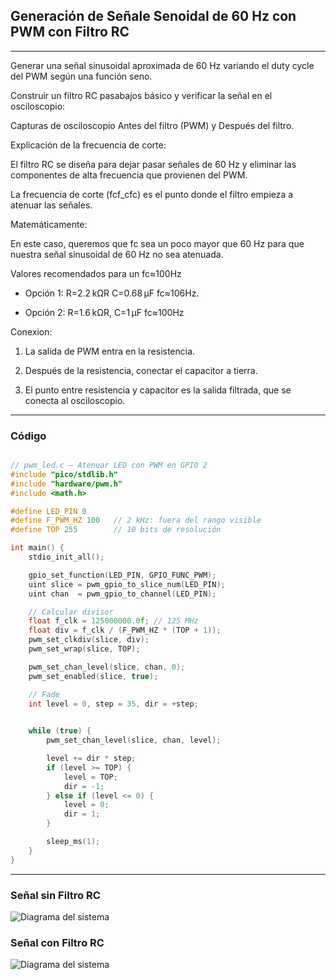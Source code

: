 ## Generación de Señale Senoidal de 60 Hz con PWM con Filtro RC

---

Generar una señal sinusoidal aproximada de 60 Hz variando el duty cycle del PWM según una función seno.

Construir un filtro RC pasabajos básico y verificar la señal en el osciloscopio:

Capturas de osciloscopio Antes del filtro (PWM) y Después del filtro.
    

Explicación de la frecuencia de corte:

El filtro RC se diseña para dejar pasar señales de 60 Hz y eliminar las componentes de alta frecuencia que provienen del PWM.

La frecuencia de corte (fcf_cfc) es el punto donde el filtro empieza a atenuar las señales.
 
Matemáticamente:

En este caso, queremos que fc sea un poco mayor que 60 Hz para que nuestra señal sinusoidal de 60 Hz no sea atenuada.

Valores recomendados para un fc≈100Hz

- Opción 1: R=2.2 kΩR C=0.68 μF fc≈106Hz.

- Opción 2: R=1.6 kΩR, C=1 μF  fc≈100Hz


Conexion:

1. La salida de PWM entra en la resistencia.

2. Después de la resistencia, conectar el capacitor a tierra.

3. El punto entre resistencia y capacitor es la salida filtrada, que se conecta al osciloscopio.

---

### Código

```C++

// pwm_led.c — Atenuar LED con PWM en GPIO 2
#include "pico/stdlib.h"
#include "hardware/pwm.h"
#include <math.h>

#define LED_PIN 0
#define F_PWM_HZ 100   // 2 kHz: fuera del rango visible
#define TOP 255        // 10 bits de resolución

int main() {
    stdio_init_all();

    gpio_set_function(LED_PIN, GPIO_FUNC_PWM);
    uint slice = pwm_gpio_to_slice_num(LED_PIN);
    uint chan  = pwm_gpio_to_channel(LED_PIN);

    // Calcular divisor
    float f_clk = 125000000.0f; // 125 MHz
    float div = f_clk / (F_PWM_HZ * (TOP + 1));
    pwm_set_clkdiv(slice, div);
    pwm_set_wrap(slice, TOP);

    pwm_set_chan_level(slice, chan, 0);
    pwm_set_enabled(slice, true);

    // Fade
    int level = 0, step = 35, dir = +step;
    

    while (true) {
        pwm_set_chan_level(slice, chan, level);

        level += dir * step;
        if (level >= TOP) {
            level = TOP;
            dir = -1;
        } else if (level <= 0) {
            level = 0;
            dir = 1;
        }

        sleep_ms(1);
    }
}

```

---

### Señal sin Filtro RC

![Diagrama del sistema](../recursos/imgs/osciloscopio1_t2,2,3.jpeg)

### Señal con Filtro RC

![Diagrama del sistema](../recursos/imgs/osciloscopio2_t2,2,3.jpeg)

